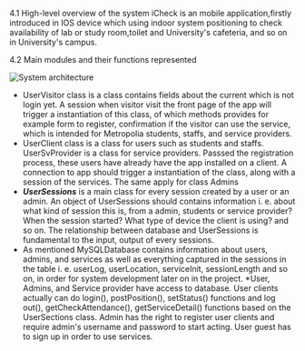 4.1 High-level overview of the system
iCheck is an mobile application,firstly introduced in IOS device which using indoor system positioning to check availability of lab or study room,toilet and University's cafeteria, and so on in University's campus.  

4.2 Main modules and their functions represented  

![System architecture](http://users.metropolia.fi/~dinht/Architecture.jpg)  

* UserVisitor class is a class contains fields about the current which is not login yet. A session when visitor visit the front page of the app will trigger a instantiation of this class, of which methods provides for example form to register, confirmation if the visitor can use the service, which is intended for Metropolia students, staffs, and service providers.  
* UserClient class is a class for users such as students and staffs. UserSvProvider is a class for service providers. Passsed the registration process, these users have already have the app installed on a client. A connection to app should trigger a instantiation of the class, along with a session of the services. The same apply for class Admins  
* __*UserSessions*__ is a main class for every session created by a user or an admin. An object of UserSessions should contains information i. e. about what kind of session this is, from a admin, students or service provider? When the session started? What type of device the client is using? and so on. The relationship between database and UserSessions is fundamental to the input, output of every sessions.  
* As mentioned MySQLDatabase contains information about users, admins, and services as well as everything captured in the sessions in the table i. e. userLog, userLocation, serviceInit, sessionLength and so on, in order for system development later on in the project. 
*User, Admins, and Service provider have access to database. User clients actually can do login(), postPosition(), setStatus() functions and log out(), getCheckAttendance(), getServiceDetail() functions based on the UserSections class.
Admin has the right to register user clients and require admin's username and password to start acting. User guest has to sign up in order to use services.    
